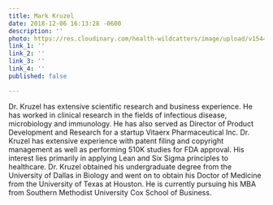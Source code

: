 ```yaml
---
title: Mark Kruzel
date: 2018-12-06 16:13:28 -0600
description: ''
photo: https://res.cloudinary.com/health-wildcatters/image/upload/v1544134424/image.png
link_1: ''
link_2: ''
link_3: ''
link_4: ''
published: false

---
```

Dr. Kruzel has extensive scientific research and business experience. He has worked in clinical research in the fields of infectious disease, microbiology and immunology. He has also served as Director of Product Development and Research for a startup Vitaerx Pharmaceutical Inc. Dr. Kruzel has extensive experience with patent filing and copyright management as well as performing 510K studies for FDA approval. His interest lies primarily in applying Lean and Six Sigma principles to healthcare. Dr. Kruzel obtained his undergraduate degree from the University of Dallas in Biology and went on to obtain his Doctor of Medicine from the University of Texas at Houston. He is currently pursuing his MBA from Southern Methodist University Cox School of Business.
